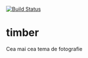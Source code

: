 [![Build Status](https://magnum.travis-ci.com/pixelgrade/timber.svg?token=cfrNucuYPiMifuQyUdGG)](https://magnum.travis-ci.com/pixelgrade/timber)

# timber
Cea mai cea tema de fotografie
